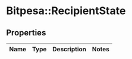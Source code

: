 # Bitpesa::RecipientState

## Properties
Name | Type | Description | Notes
------------ | ------------- | ------------- | -------------


